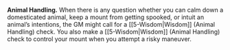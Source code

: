 **Animal Handling.** When there is any question whether you can calm down a domesticated animal, keep a mount from getting spooked, or intuit an animal’s intentions, the GM might call for a [[5-Wisdom|Wisdom]] (Animal Handling) check. You also make a [[5-Wisdom|Wisdom]] (Animal Handling) check to control your mount when you attempt a risky maneuver.